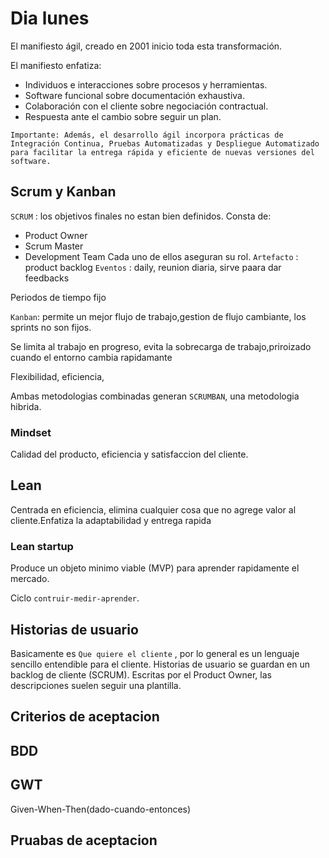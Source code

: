 # Dia lunes
El manifiesto ágil, creado en 2001 inicio toda esta transformación.

El manifiesto enfatiza:

- Individuos e interacciones sobre procesos y herramientas.
- Software funcional sobre documentación exhaustiva.
- Colaboración con el cliente sobre negociación contractual.
- Respuesta ante el cambio sobre seguir un plan.
  
`Importante: Además, el desarrollo ágil incorpora prácticas de Integración Continua, Pruebas Automatizadas y Despliegue
Automatizado para facilitar la entrega rápida y eficiente
de nuevas versiones del software.`

## Scrum y Kanban
`SCRUM` : los objetivos finales no estan bien definidos. Consta de:

- Product Owner
- Scrum Master
- Development Team
Cada uno de ellos aseguran su rol.
`Artefacto` : product backlog
`Eventos` : daily, reunion diaria, sirve paara dar feedbacks  

Periodos de tiempo fijo

`Kanban`: permite un mejor flujo de trabajo,gestion de flujo cambiante, los sprints no son fijos.

Se limita al trabajo en progreso, evita la sobrecarga de trabajo,priroizado cuando el entorno cambia rapidamante

Flexibilidad, eficiencia,

Ambas metodologias combinadas generan `SCRUMBAN`, una metodologia hibrida.

### Mindset
Calidad del producto, eficiencia  y satisfaccion del cliente.

## Lean
Centrada en eficiencia, elimina cualquier cosa que no agrege valor al cliente.Enfatiza la adaptabilidad y entrega rapida
### Lean startup
Produce un objeto minimo viable (MVP) para aprender rapidamente el mercado.

Ciclo `contruir-medir-aprender`.

## Historias de usuario
Basicamente es `Que quiere el cliente` , por lo general es un lenguaje sencillo entendible para el cliente.
Historias de usuario se guardan en un backlog de cliente (SCRUM).
Escritas por el Product Owner, las descripciones suelen seguir una plantilla.

## Criterios de aceptacion

## BDD

## GWT 
Given-When-Then(dado-cuando-entonces)

## Pruabas de aceptacion


